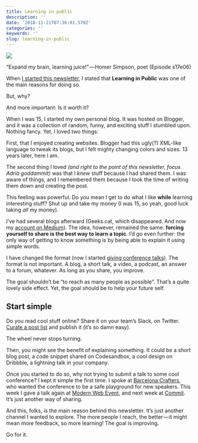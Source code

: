 ```yaml
---
title: Learning in public
description: ''
date: '2018-11-21T07:36:01.570Z'
categories: ''
keywords: ''
slug: learning-in-public
---
```


![](https://cdn-images-1.medium.com/max/800/1*xP8iNQA1JaE2wZpdxXs_Ww.png)

“Expand my brain, learning juice!” — Homer Simpson, poet (Episode s17e06)

When [I started this newsletter](https://medium.com/@afontcu/have-you-ever-sent-your-own-newsletter-51e22f82f949), I stated that **Learning in Public** was one of the main reasons for doing so.

But, why?

And more important: Is it worth it?

When I was 15, I started my own personal blog. It was hosted on Blogger, and it was a collection of random, funny, and exciting stuff I stumbled upon. Nothing fancy. Yet, I loved two things:

First, that I enjoyed creating websites. Blogger had this ugly(?) XML-like language to tweak its blogs, but I felt mighty changing colors and sizes. 13 years later, here I am.

The second thing I loved _(and right to the point of this newsletter, focus Adrià goddammit)_ was that I _knew_ stuff because I had shared them. I was aware of things, and I remembered them because I took the time of writing them down and creating the post.

This feeling was powerful. Do you mean I get to do what I like **while** learning interesting stuff? Shut up and take my money (I was 15, so yeah, good luck taking _all_ my money).

I’ve had several blogs afterward (Geeks.cat, which disappeared. And now my [account on Medium](http://medium.com/@afontcu)). The idea, however, remained the same: **forcing yourself to share is the best way to learn a topic**. I’d go even further: the only way of getting to know something is by being able to explain it using simple words.

I have changed the format (now I started [giving conference talks](https://www.youtube.com/watch?v=Z3yx_sFyoUo&feature=youtu.be)). The format is not important. A blog, a short talk, a video, a podcast, an answer to a forum, whatever. As long as you share, you improve.

The goal shouldn’t be “to reach as many people as possible”. That’s a quite lovely side effect. Yet, the goal should be to help your future self.

## Start simple

Do you read cool stuff online? Share it on your team’s Slack, on Twitter. [Curate a post list](https://calidae.blog/tagged/food-for-thought) and publish it (it’s so damn easy).

The wheel never stops turning.

Then, you might see the benefit of explaining something. It could be a short blog post, a code snippet shared on Codesandbox, a cool design on Dribbble, a lightning talk in your company.

Once you started to do so, why not trying to submit a talk to some cool conference? I kept it simple the first time. I spoke at [Barcelona Crafters](http://scbcn.github.io), who wanted the conference to be a safe playground for new speakers. This week I gave a talk again at [Modern Web Event](https://mosaic.uoc.edu/modern-web-event/), and next week at [Commit](https://2018.commit-conf.com/). It’s just another way of sharing.

And this, folks, is the main reason behind this newsletter. It’s just another channel I wanted to explore. The more people I reach, the better — it might mean more feedback, so more learning! The goal is improving.

Go for it.
